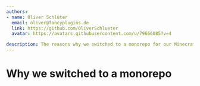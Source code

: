 ```yaml
---
authors:
- name: Oliver Schlüter
  email: oliver@fancyplugins.de
  link: https://github.com/OliverSchlueter
  avatar: https://avatars.githubusercontent.com/u/79666085?v=4

description: The reasons why we switched to a monorepo for our Minecraft plugins and libraries.
---
```


# Why we switched to a monorepo
